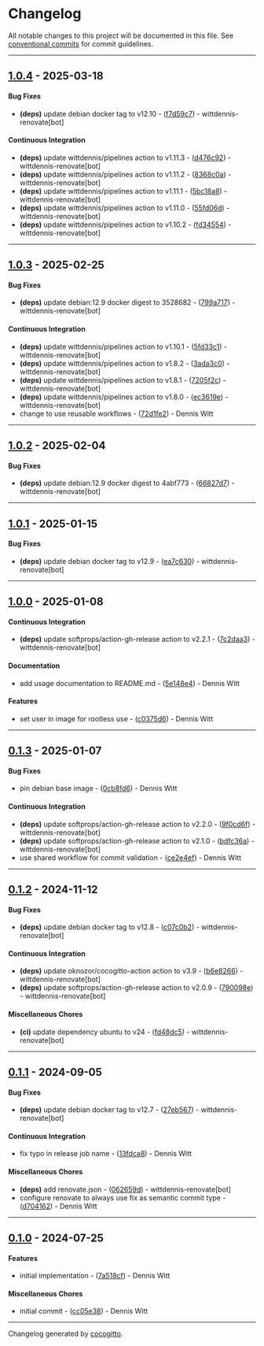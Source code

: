 # Changelog
All notable changes to this project will be documented in this file. See [conventional commits](https://www.conventionalcommits.org/) for commit guidelines.

- - -
## [1.0.4](https://github.com/wittdennis/docker-image-tar/compare/fd34554b1055748757f12a991988af8abf31e49c..1.0.4) - 2025-03-18
#### Bug Fixes
- **(deps)** update debian docker tag to v12.10 - ([f7d59c7](https://github.com/wittdennis/docker-image-tar/commit/f7d59c7f1ae0d4ffcc33f8c34c3da6c7336f5ade)) - wittdennis-renovate[bot]
#### Continuous Integration
- **(deps)** update wittdennis/pipelines action to v1.11.3 - ([d476c92](https://github.com/wittdennis/docker-image-tar/commit/d476c925f5d0fe4029f65546b009dd3c9a918938)) - wittdennis-renovate[bot]
- **(deps)** update wittdennis/pipelines action to v1.11.2 - ([8368c0a](https://github.com/wittdennis/docker-image-tar/commit/8368c0af07ed814b842f339094de256f8871173b)) - wittdennis-renovate[bot]
- **(deps)** update wittdennis/pipelines action to v1.11.1 - ([5bc18a8](https://github.com/wittdennis/docker-image-tar/commit/5bc18a86319734a51d894765d71b5a45b1fe650a)) - wittdennis-renovate[bot]
- **(deps)** update wittdennis/pipelines action to v1.11.0 - ([55fd06d](https://github.com/wittdennis/docker-image-tar/commit/55fd06d8492393703c016932e3be2111e0d2179c)) - wittdennis-renovate[bot]
- **(deps)** update wittdennis/pipelines action to v1.10.2 - ([fd34554](https://github.com/wittdennis/docker-image-tar/commit/fd34554b1055748757f12a991988af8abf31e49c)) - wittdennis-renovate[bot]

- - -

## [1.0.3](https://github.com/wittdennis/docker-image-tar/compare/72d1fe2e2bb0926f42d89191a7baac8074155230..1.0.3) - 2025-02-25
#### Bug Fixes
- **(deps)** update debian:12.9 docker digest to 3528682 - ([799a717](https://github.com/wittdennis/docker-image-tar/commit/799a7173b8e616042ccf7fdf79100c4a35d5c554)) - wittdennis-renovate[bot]
#### Continuous Integration
- **(deps)** update wittdennis/pipelines action to v1.10.1 - ([5fd33c1](https://github.com/wittdennis/docker-image-tar/commit/5fd33c1a667f1ca62b96a0eeb069a3a4ff1bc67b)) - wittdennis-renovate[bot]
- **(deps)** update wittdennis/pipelines action to v1.8.2 - ([3ada3c0](https://github.com/wittdennis/docker-image-tar/commit/3ada3c0dba3445a87b0eb75df276007e0b87611e)) - wittdennis-renovate[bot]
- **(deps)** update wittdennis/pipelines action to v1.8.1 - ([7205f2c](https://github.com/wittdennis/docker-image-tar/commit/7205f2cf22744690f100c8b16bcc1df9623e1a1c)) - wittdennis-renovate[bot]
- **(deps)** update wittdennis/pipelines action to v1.8.0 - ([ec3619e](https://github.com/wittdennis/docker-image-tar/commit/ec3619e142be70a750984397b13b6a6420034650)) - wittdennis-renovate[bot]
- change to use reusable workflows - ([72d1fe2](https://github.com/wittdennis/docker-image-tar/commit/72d1fe2e2bb0926f42d89191a7baac8074155230)) - Dennis Witt

- - -

## [1.0.2](https://github.com/wittdennis/docker-image-tar/compare/66827d7e3ae401faf91fe246cf6c972ec30ce630..1.0.2) - 2025-02-04
#### Bug Fixes
- **(deps)** update debian:12.9 docker digest to 4abf773 - ([66827d7](https://github.com/wittdennis/docker-image-tar/commit/66827d7e3ae401faf91fe246cf6c972ec30ce630)) - wittdennis-renovate[bot]

- - -

## [1.0.1](https://github.com/wittdennis/docker-image-tar/compare/ea7c630bdaabdc931a9c0bd6a676d3da140cf2af..1.0.1) - 2025-01-15
#### Bug Fixes
- **(deps)** update debian docker tag to v12.9 - ([ea7c630](https://github.com/wittdennis/docker-image-tar/commit/ea7c630bdaabdc931a9c0bd6a676d3da140cf2af)) - wittdennis-renovate[bot]

- - -

## [1.0.0](https://github.com/wittdennis/docker-image-tar/compare/7c2daa30da04a2b1d32cfe1cd751cc4e5da9f235..1.0.0) - 2025-01-08
#### Continuous Integration
- **(deps)** update softprops/action-gh-release action to v2.2.1 - ([7c2daa3](https://github.com/wittdennis/docker-image-tar/commit/7c2daa30da04a2b1d32cfe1cd751cc4e5da9f235)) - wittdennis-renovate[bot]
#### Documentation
- add usage documentation to README.md - ([5e148e4](https://github.com/wittdennis/docker-image-tar/commit/5e148e42271bc0ef1412dec6e295f4248940a9e0)) - Dennis Witt
#### Features
- set user in image for rootless use - ([c0375d6](https://github.com/wittdennis/docker-image-tar/commit/c0375d6442807c4c89545df1e17b7bab1f66b7fa)) - Dennis Witt

- - -

## [0.1.3](https://github.com/wittdennis/docker-image-tar/compare/bdfc36a1eea6f6ec35c23ba600614b37b72218f5..0.1.3) - 2025-01-07
#### Bug Fixes
- pin debian base image - ([0cb8fd6](https://github.com/wittdennis/docker-image-tar/commit/0cb8fd6fce413fb4c6e79e5ab4b8ddd34e204739)) - Dennis Witt
#### Continuous Integration
- **(deps)** update softprops/action-gh-release action to v2.2.0 - ([9f0cd6f](https://github.com/wittdennis/docker-image-tar/commit/9f0cd6f2e046cd800d446506cc75371da78fc491)) - wittdennis-renovate[bot]
- **(deps)** update softprops/action-gh-release action to v2.1.0 - ([bdfc36a](https://github.com/wittdennis/docker-image-tar/commit/bdfc36a1eea6f6ec35c23ba600614b37b72218f5)) - wittdennis-renovate[bot]
- use shared workflow for commit validation - ([ce2e4ef](https://github.com/wittdennis/docker-image-tar/commit/ce2e4efc96446c5a133e7b24f7c276686f96c6ca)) - Dennis Witt

- - -

## [0.1.2](https://github.com/wittdennis/docker-image-tar/compare/fd48dc5d1b5f56bc442d4a309dd118f4c9aa9479..0.1.2) - 2024-11-12
#### Bug Fixes
- **(deps)** update debian docker tag to v12.8 - ([c07c0b2](https://github.com/wittdennis/docker-image-tar/commit/c07c0b2b595d83236db8df3215991840e67e4f35)) - wittdennis-renovate[bot]
#### Continuous Integration
- **(deps)** update oknozor/cocogitto-action action to v3.9 - ([b6e8266](https://github.com/wittdennis/docker-image-tar/commit/b6e826670f89d6b73d7427bde07691d0c79f10d9)) - wittdennis-renovate[bot]
- **(deps)** update softprops/action-gh-release action to v2.0.9 - ([790098e](https://github.com/wittdennis/docker-image-tar/commit/790098e2a17a48a7585199f3073ca587c9d160d6)) - wittdennis-renovate[bot]
#### Miscellaneous Chores
- **(ci)** update dependency ubuntu to v24 - ([fd48dc5](https://github.com/wittdennis/docker-image-tar/commit/fd48dc5d1b5f56bc442d4a309dd118f4c9aa9479)) - wittdennis-renovate[bot]

- - -

## [0.1.1](https://github.com/wittdennis/docker-image-tar/compare/13fdca80398ae45cd06c30a588bd3afccb3fa548..0.1.1) - 2024-09-05
#### Bug Fixes
- **(deps)** update debian docker tag to v12.7 - ([27eb567](https://github.com/wittdennis/docker-image-tar/commit/27eb56772d620f850b7274d4b072fb05ef23ac75)) - wittdennis-renovate[bot]
#### Continuous Integration
- fix typo in release job name - ([13fdca8](https://github.com/wittdennis/docker-image-tar/commit/13fdca80398ae45cd06c30a588bd3afccb3fa548)) - Dennis Witt
#### Miscellaneous Chores
- **(deps)** add renovate.json - ([062659d](https://github.com/wittdennis/docker-image-tar/commit/062659d305a2b5675784704a330303a4c25834d1)) - wittdennis-renovate[bot]
- configure renovate to always use fix as semantic commit type - ([d704162](https://github.com/wittdennis/docker-image-tar/commit/d704162ae0aadf9c84c830b919b46ea917d2b582)) - Dennis Witt

- - -

## [0.1.0](https://github.com/wittdennis/docker-image-tar/compare/cc05e38a03c353e19641ff973046102b54746096..0.1.0) - 2024-07-25
#### Features
- initial implementation - ([7a518cf](https://github.com/wittdennis/docker-image-tar/commit/7a518cf858fb578fa9b86631ef5e5b35260dd895)) - Dennis Witt
#### Miscellaneous Chores
- initial commit - ([cc05e38](https://github.com/wittdennis/docker-image-tar/commit/cc05e38a03c353e19641ff973046102b54746096)) - Dennis Witt

- - -

Changelog generated by [cocogitto](https://github.com/cocogitto/cocogitto).
